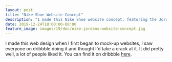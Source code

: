 ```yaml
---
layout: post
title: "Nike Shoe Website Concept"
description: "I made this Nike Shoe website concept, featuring the Jordan 1's when I first started of making web designs check it out"
date: 2019-12-24T18:00:00-08:00
feature_image: images/19/dec/nike-jordans-website-concept.jpg
---
```


I made this web design when I first began to mock-up websites, I saw everyone on dribbble doing it and thought I'd take a crack at it.  It did pretty
well, a lot of people liked it. You can find it on dribbble [here](https://dribbble.com/shots/6769259-Jordan-1-s).